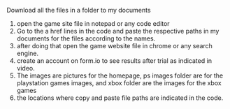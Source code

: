 Download all the files in a folder to my documents
1. open the game site file in notepad or any code editor
2. Go to the a href lines in the code and paste the respective paths in my documents for the files according to the names.
3. after doing that open the game website file in chrome or any search engine.
4. create an account on form.io to see results after trial as indicated in video.
5. The images are pictures for the homepage, ps images folder are for the playstation games images, and xbox folder are the images for the xbox games
6. the locations where copy and paste file paths are indicated in the code.
